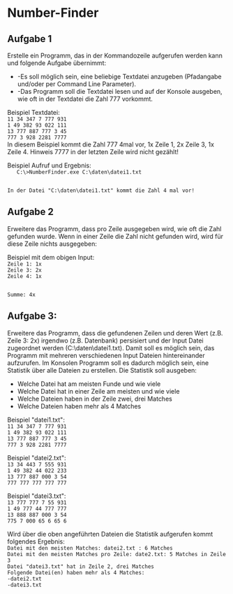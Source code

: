 <h1>Number-Finder</h1>

<h2>Aufgabe 1</h2>
<p>
Erstelle ein Programm, das in der Kommandozeile aufgerufen werden kann und folgende Aufgabe übernimmt:
<ul>
<li> -Es soll möglich sein, eine beliebige Textdatei anzugeben (Pfadangabe und/oder per Command Line Parameter).</li>
<li> -Das Programm soll die Textdatei lesen und auf der Konsole ausgeben, wie oft in der Textdatei die Zahl 777 vorkommt. 
</ul>

<p>
Beispiel Textdatei:
<code>
11 34 347 7 777 931
1 49 382 93 022 111
13 777 887 777 3 45
777 3 928 2281 7777
</code>
In diesem Beispiel kommt die Zahl 777 4mal vor, 1x Zeile 1, 2x Zeile 3, 1x Zeile 4. Hinweis 7777 in der letzten Zeile wird nicht gezählt!
</p>
<p>
Beispiel Aufruf und Ergebnis:
<code>
   C:\>NumberFinder.exe C:\daten\datei1.txt

In der Datei "C:\daten\datei1.txt" kommt die Zahl 4 mal vor!
</code>

</p>
</p>

<h2>Aufgabe 2</h2>
<p>
Erweitere das Programm, dass pro Zeile ausgegeben wird, wie oft die Zahl gefunden wurde. Wenn in einer Zeile die Zahl nicht gefunden wird, wird für diese Zeile nichts ausgegeben:
<p>
Beispiel mit dem obigen Input:
<code>
Zeile 1: 1x
Zeile 3: 2x
Zeile 4: 1x

Summe: 4x
</code>

</p>
</p>
<h2>Aufgabe 3:</h2>
<p>
Erweitere das Programm, dass die gefundenen Zeilen und deren Wert (z.B. Zeile 3: 2x) irgendwo (z.B. Datenbank) persisiert und der Input Datei zugeordnet werden (C:\daten\datei1.txt). Damit soll es möglich sein, das Programm mit mehreren verschiedenen Input Dateien hintereinander aufzurufen.
Im Konsolen Programm soll es dadurch möglich sein, eine Statistik über alle Dateien zu erstellen. Die Statistik soll ausgeben:<br>
<ul>
<li>Welche Datei hat am meisten Funde und wie viele</li>
<li>Welche Datei hat in einer Zeile am meisten und wie viele</li>
<li>Welche Dateien haben in der Zeile zwei, drei Matches</li>
<li>Welche Dateien haben mehr als 4 Matches</li> 
</ul>
<p>
Beispiel "datei1.txt":
<code>
11 34 347 7 777 931
1 49 382 93 022 111
13 777 887 777 3 45
777 3 928 2281 7777
</code>
</p>
<p>
Beispiel "datei2.txt":
<code>
13 34 443 7 555 931
1 49 382 44 022 233
13 777 887 000 3 54
777 777 777 777 777
</code>
</p>
<p>
Beispiel "datei3.txt":
<code>
13 777 777 7 55 931
1 49 777 44 777 777
13 888 887 000 3 54
775 7 000 65 6 65 6
</code>
</p>
Wird über die oben angeführten Dateien die Statistik aufgerufen kommt folgendes Ergebnis:
<code>
Datei mit den meisten Matches: datei2.txt : 6 Matches
Datei mit den meisten Matches pro Zeile: date2.txt: 5 Matches in Zeile 3
Datei "datei3.txt" hat in Zeile 2, drei Matches
Folgende Datei(en) haben mehr als 4 Matches:
-datei2.txt
-datei3.txt
</code>
</p>
